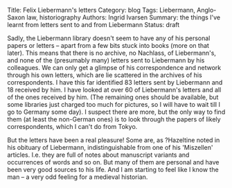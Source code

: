 Title: Felix Liebermann's letters
Category: blog
Tags: Liebermann, Anglo-Saxon law, historiography
Authors: Ingrid Ivarsen
Summary: the things I've learnt from letters sent to and from Liebermann
Status: draft


Sadly, the Liebermann library doesn't seem to have any of his personal papers or letters – apart from a few bits stuck into books (more on that later). This means that there is no archive, no Nachlass, of Liebermann's, and none of the (presumably many) letters sent to Liebermann by his colleagues. We can only get a glimpse of his correspondence and network through his own letters, which are lie scattered in the archives of his correspondents. I have this far identified 83 letters sent by Liebermann and 18 received by him. I have looked at over 60 of Liebermann's letters and all of the ones received by him. (The remaining ones should be available, but some libraries just charged too much for pictures, so I will have to wait till I go to Germany some day). I suspect there are more, but the only way to find them (at least the non-German ones) is to look through the papers of likely correspondents, which I can't do from Tokyo. 

But the letters have been a real pleasure! Some are, as ?Hazeltine noted in his obituary of Liebermann, indistinguishable from one of his 'Miszellen' articles. I.e. they are full of notes about manuscript variants and occurrences of words and so on. But many of them are personal and have been very good sources to his life. And I am starting to feel like I know the man – a very odd feeling for a medieval historian. 



